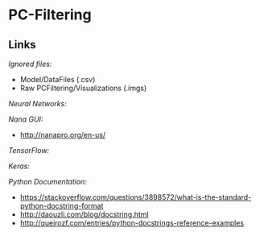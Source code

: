 PC-Filtering
============

Links
-----

*Ignored files:*
- Model/DataFiles (.csv)
- Raw PCFiltering/Visualizations (.imgs)

*Neural Networks:*

*Nana GUI:*
 - http://nanapro.org/en-us/

*TensorFlow:*

*Keras:*

*Python Documentation:*
 - https://stackoverflow.com/questions/3898572/what-is-the-standard-python-docstring-format
 - http://daouzli.com/blog/docstring.html
 - http://queirozf.com/entries/python-docstrings-reference-examples
